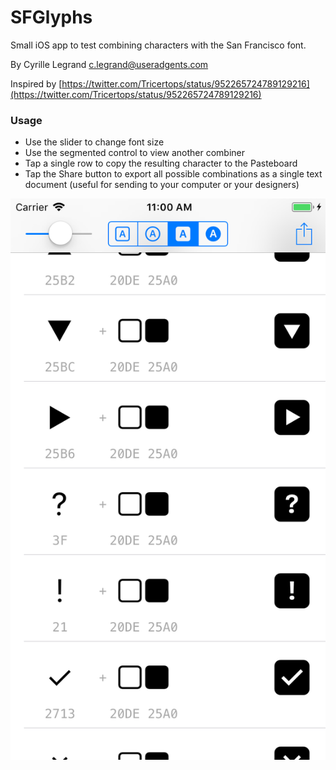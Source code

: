 # SFGlyphs

Small iOS app to test combining characters with the San Francisco font.

By Cyrille Legrand <c.legrand@useradgents.com>

Inspired by [https://twitter.com/Tricertops/status/952265724789129216](https://twitter.com/Tricertops/status/952265724789129216)

### Usage

- Use the slider to change font size
- Use the segmented control to view another combiner
- Tap a single row to copy the resulting character to the Pasteboard
- Tap the Share button to export all possible combinations as a single text document (useful for sending to your computer or your designers)

![](screenshot.png)